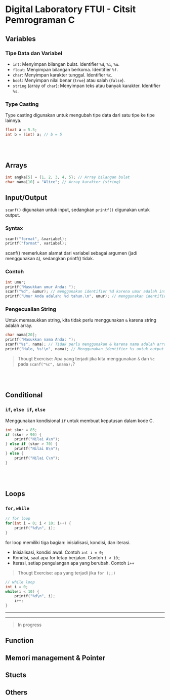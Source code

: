 # Digital Laboratory FTUI - Citsit Pemrograman C

## Variables

### Tipe Data dan Variabel
- `int`: Menyimpan bilangan bulat. Identifier `%d`, `%i`, `%u`.
- `float`: Menyimpan bilangan berkoma. Identifier `%f`.
- `char`: Menyimpan karakter tunggal. Identifier `%c`.
- `bool`: Menyimpan nilai benar (`true`) atau salah (`false`).
- `string` (array of `char`): Menyimpan teks atau banyak karakter. Identifier `%s`.

### Type Casting
Type casting digunakan untuk mengubah tipe data dari satu tipe ke tipe lainnya.

```c
float a = 5.5;
int b = (int) a; // b = 5
```

<br/>
<br/>

## Arrays
```c
int angka[5] = {1, 2, 3, 4, 5}; // Array bilangan bulat
char nama[10] = "Alice"; // Array karakter (string)
```

## Input/Output
`scanf()` digunakan untuk input, sedangkan `printf()` digunakan untuk output.

### Syntax
```c
scanf("format", &variabel);
printf("format", variabel);
```
scanf() memerlukan alamat dari variabel sebagai argumen (jadi menggunakan `&`), sedangkan printf() tidak.

### Contoh
```c
int umur;
printf("Masukkan umur Anda: ");
scanf("%d", &umur); // menggunakan identifier %d karena umur adalah integer
printf("Umur Anda adalah: %d tahun.\n", umur); // menggunakan identifier %d untuk output
```

### Pengecualian String
Untuk memasukkan string, kita tidak perlu menggunakan `&` karena string adalah array.

```c
char nama[20];
printf("Masukkan nama Anda: ");
scanf("%s", nama); // Tidak perlu menggunakan & karena nama adalah array
printf("Halo, %s!\n", nama); // Menggunakan identifier %s untuk output
```

> Thougt Exercise: Apa yang terjadi jika kita menggunakan `&` dan `%c` pada `scanf("%c", &nama);`? 

<br/>
<br/>

## Conditional

### `if`, `else if`, `else`
Menggunakan kondisional `if` untuk membuat keputusan dalam kode C.

```c
int skor = 85;
if (skor > 90) {
    printf("Nilai A\n");
} else if (skor > 70) {
    printf("Nilai B\n");
} else {
    printf("Nilai C\n");
}
```

<br/>
<br/>

## Loops

### `for`, `while`

```c
// for loop
for(int i = 0; i < 10; i++) {
    printf("%d\n", i);
}
```
for loop memiliki tiga bagian: inisialisasi, kondisi, dan iterasi.
- Inisialisasi, kondisi awal. Contoh `int i = 0;`
- Kondisi, saat apa for tetap berjalan. Contoh `i < 10;`
- Iterasi, setiap pengulangan apa yang berubah. Contoh `i++`

> Thougt Exercise: apa yang terjadi jika `for (;;)`

```c
// while loop
int i = 0;
while(i < 10) {
    printf("%d\n", i);
    i++;
}
```

---
---
> In progress 

## Function

## Memori management & Pointer

## Stucts

## Others

